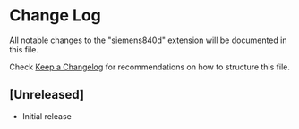 # Change Log
All notable changes to the "siemens840d" extension will be documented in this file.

Check [Keep a Changelog](http://keepachangelog.com/) for recommendations on how to structure this file.

## [Unreleased]
- Initial release